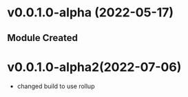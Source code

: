 # v0.0.1.0-alpha (2022-05-17)

## Module Created
# v0.0.1.0-alpha2(2022-07-06)

- changed build to use rollup